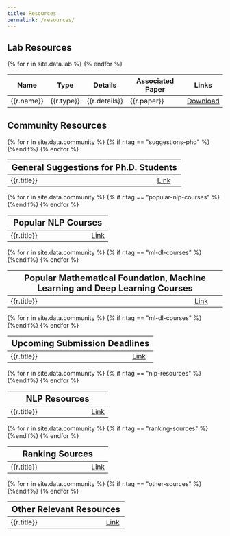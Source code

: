 ```yaml
---
title: Resources
permalink: /resources/
---
```


## Lab Resources

<table>
  <thead>
    <tr>
      <th>Name</th>
      <th>Type</th>
      <th>Details</th>
      <th>Associated Paper</th>
      <th>Links</th>
    </tr>
  </thead>
  <tbody>
  {% for r in site.data.lab %}
  <tr>
    <td>{{r.name}}</td>
    <td>{{r.type}}</td>
    <td>{{r.details}}</td>
    <td>{{r.paper}}</td>
    <td><a href="{{r.link}}" download>Download</a></td>
  </tr>
  {% endfor %}
  </tbody>
</table>



## Community Resources

<table>
   <tr>
    <th colspan="2"  style="text-align: center; font-size: 20px;">General Suggestions for Ph.D. Students</th>
  </tr>
  <tbody>
  {% for r in site.data.community %}
  {% if r.tag == "suggestions-phd" %}
  <tr>
    <td style="width: 80%;">{{r.title}}</td>
    <td style="width: 20%; text-align: center"><a href="{{r.link}}" download>Link</a></td>
  </tr>
  {%endif%}
  {% endfor %}
  </tbody>
</table>

<table>
   <tr>
    <th colspan="2"  style="text-align: center; font-size: 20px;">Popular NLP Courses</th>
  </tr>
  <tbody>
  {% for r in site.data.community %}
  {% if r.tag == "popular-nlp-courses" %}
  <tr>
    <td style="width: 80%;">{{r.title}}</td>
    <td style="width: 20%; text-align: center"><a href="{{r.link}}" download>Link</a></td>
  </tr>
  {%endif%}
  {% endfor %}
  </tbody>
</table>

<table>
   <tr>
    <th colspan="2"  style="text-align: center; font-size: 20px;">Popular Mathematical Foundation, Machine Learning and Deep Learning Courses</th>
  </tr>
  <tbody>
  {% for r in site.data.community %}
  {% if r.tag == "ml-dl-courses" %}
  <tr>
    <td style="width: 80%;">{{r.title}}</td>
    <td style="width: 20%; text-align: center"><a href="{{r.link}}" download>Link</a></td>
  </tr>
  {%endif%}
  {% endfor %}
  </tbody>
</table>

<table>
   <tr>
    <th colspan="2"  style="text-align: center; font-size: 20px;">Upcoming Submission Deadlines</th>
  </tr>
  <tbody>
  {% for r in site.data.community %}
  {% if r.tag == "ml-dl-courses" %}
  <tr>
    <td style="width: 80%;">{{r.title}}</td>
    <td style="width: 20%; text-align: center"><a href="{{r.link}}" download>Link</a></td>
  </tr>
  {%endif%}
  {% endfor %}
  </tbody>
</table>


<table>
   <tr>
    <th colspan="2"  style="text-align: center; font-size: 20px;">NLP Resources</th>
  </tr>
  <tbody>
  {% for r in site.data.community %}
  {% if r.tag == "nlp-resources" %}
  <tr>
    <td style="width: 80%;">{{r.title}}</td>
    <td style="width: 20%; text-align: center"><a href="{{r.link}}" download>Link</a></td>
  </tr>
  {%endif%}
  {% endfor %}
  </tbody>
</table>

<table>
   <tr>
    <th colspan="2"  style="text-align: center; font-size: 20px;">Ranking Sources</th>
  </tr>
  <tbody>
  {% for r in site.data.community %}
  {% if r.tag == "ranking-sources" %}
  <tr>
    <td style="width: 80%;">{{r.title}}</td>
    <td style="width: 20%; text-align: center"><a href="{{r.link}}" download>Link</a></td>
  </tr>
  {%endif%}
  {% endfor %}
  </tbody>
</table>


<table>
   <tr>
    <th colspan="2"  style="text-align: center; font-size: 20px;">Other Relevant Resources</th>
  </tr>
  <tbody>
  {% for r in site.data.community %}
  {% if r.tag == "other-sources" %}
  <tr>
    <td style="width: 80%;">{{r.title}}</td>
    <td style="width: 20%; text-align: center"><a href="{{r.link}}" download>Link</a></td>
  </tr>
  {%endif%}
  {% endfor %}
  </tbody>
</table>
